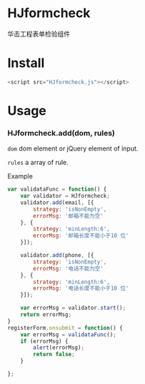 # HJformcheck
华击工程表单检验组件

# Install

```javascript
<script src="HJformcheck.js"></script>
```

# Usage
### HJformcheck.add(dom, rules)

`dom` dom element or jQuery element of input.

`rules` a array of rule.


Example

```js
var validataFunc = function() {
    var validator = HJformcheck;
    validator.add(email, [{
        strategy: 'isNonEmpty',
        errorMsg: '邮箱不能为空'
    }, {
        strategy: 'minLength:6',
        errorMsg: '邮箱长度不能小于10 位'
    }]);

    validator.add(phone, [{
        strategy: 'isNonEmpty',
        errorMsg: '电话不能为空'
    }, {
        strategy: 'minLength:6',
        errorMsg: '电话长度不能小于10 位'
    }]);

    var errorMsg = validator.start();
    return errorMsg;
}
registerForm.onsubmit = function() {
    var errorMsg = validataFunc();
    if (errorMsg) {
        alert(errorMsg);
        return false;
    }

};
```
